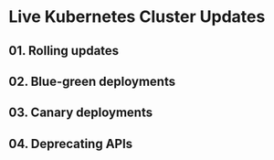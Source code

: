 # Live Kubernetes Cluster Updates

## 01. Rolling updates

## 02. Blue-green deployments

## 03. Canary deployments

## 04. Deprecating APIs

